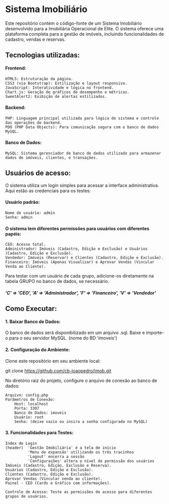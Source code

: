 # Sistema Imobiliário
Este repositório contém o código-fonte de um Sistema Imobiliário desenvolvido para a Imobiliária Operacional de Elite. O sistema oferece uma plataforma completa para a gestão de imóveis, incluindo funcionalidades de cadastro, vendas e reservas.

## Tecnologias utilizadas:

#### Frontend:

    HTML5: Estruturação da página.
    CSS3 (via Bootstrap): Estilização e layout responsivo.
    JavaScript: Interatividade e lógica no frontend.
    Chart.js: Geração de gráficos de desempenho e métricas.
    SweetAlert2: Exibição de alertas estilizados.

#### Backend:

    PHP: Linguagem principal utilizada para lógica do sistema e controle das operações de backend.
    PDO (PHP Data Objects): Para comunicação segura com o banco de dados MySQL.

#### Banco de Dados:

    MySQL: Sistema gerenciador de banco de dados utilizado para armazenar dados de imóveis, clientes, e transações.

## Usuários de acesso: 

O sistema utiliza um login simples para acessar a interface administrativa. Aqui estão as credenciais para os testes:

#### Usuário padrão:

    Nome de usuário: admin
    Senha: admin

#### O sistema tem diferentes permissões para usuários com diferentes papéis:

    CEO: Acesso total.
    Administrador: Imóveis (Cadastro, Edição e Exclusão) e Usuários (Cadastro, Edição e Exclusão).
    Vendedor: Imóveis (Reservar) e Clientes (Cadastro, Edição e Exclusão).
    Financeiro: Imóveis (Apenas Visualizar) e Aprovar Vendas (Vincular Venda ao Cliente).

Para testar com um usuário de cada grupo, adicione-os diretamente na tabela GRUPO no banco de dados, se necessário.

##### 'C' => 'CEO', 'A' => 'Administrador', 'F' => 'Financeiro', 'V' => 'Vendedor'

## Como Executar:

#### 1. Baixar Banco de Dados:

O banco de dados será disponibilizado em um arquivo .sql. Baixe e importe-o para o seu servidor MySQL. (nome do BD 'imoveis')

#### 2. Configuração do Ambiente:

Clone este repositório em seu ambiente local:

git clone https://github.com/cb-joaopedro/imob.git

No diretório raiz do projeto, configure o arquivo de conexão ao banco de dados:

    Arquivo: config.php
    Parâmetros de Conexão:
        Host: localhost
        Porta: 3307
        Banco de Dados: imoveis
        Usuário: root
        Senha: (deixe vazio ou insira a senha configurada no MySQL)

#### 3. Funcionalidades para Testes:

    Index de Login
    (header)  'Gestão Imobiliária' é a tela de início
              'Menu de expansão' utilizando os três tracinhos
              'Logout' encerra a sessão
              'Configurações' altera o nível de permissão dos usuários
    Imóveis (Cadastro, Edição, Exclusão e Reserva).
    Usuários (Cadastro, Edição e Exclusão).
    Clientes (Cadastro, Edição e Exclusão).
    Aprovar Vendas (Vincular venda ao cliente).
    Painel - CEO (Cards e Gráfico com informações).
    
    Controle de Acesso: Teste as permissões de acesso para diferentes grupos de usuários.



